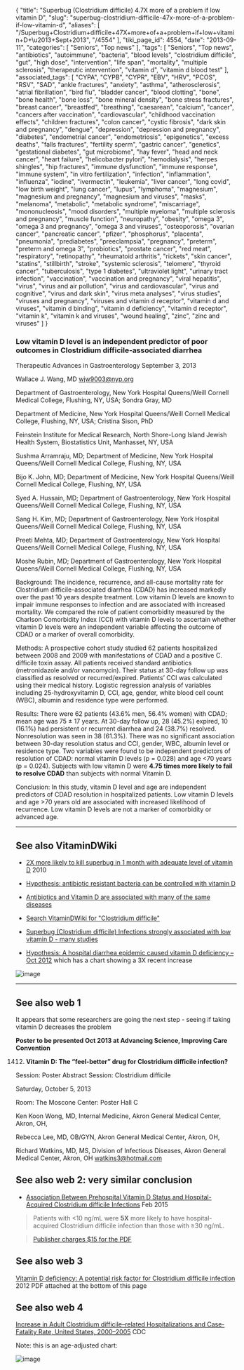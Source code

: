 {
    "title": "Superbug (Clostridium difficile) 4.7X more of a problem if low vitamin D",
    "slug": "superbug-clostridium-difficile-47x-more-of-a-problem-if-low-vitamin-d",
    "aliases": [
        "/Superbug+Clostridium+difficile+47X+more+of+a+problem+if+low+vitamin+D+\u2013+Sept+2013",
        "/4554"
    ],
    "tiki_page_id": 4554,
    "date": "2013-09-11",
    "categories": [
        "Seniors",
        "Top news"
    ],
    "tags": [
        "Seniors",
        "Top news",
        "antibiotics",
        "autoimmune",
        "bacteria",
        "blood levels",
        "clostridium difficile",
        "gut",
        "high dose",
        "intervention",
        "life span",
        "mortality",
        "multiple sclerosis",
        "therapeutic intervention",
        "vitamin d",
        "vitamin d blood test"
    ],
    "associated_tags": [
        "CYPA",
        "CYPB",
        "CYPR",
        "EBV",
        "HRV",
        "PCOS",
        "RSV",
        "SAD",
        "ankle fractures",
        "anxiety",
        "asthma",
        "atherosclerosis",
        "atrial fibrillation",
        "bird flu",
        "bladder cancer",
        "blood clotting",
        "bone",
        "bone health",
        "bone loss",
        "bone mineral density",
        "bone stress fractures",
        "breast cancer",
        "breastfed",
        "breathing",
        "caesarean",
        "calcium",
        "cancer",
        "cancers after vaccination",
        "cardiovascular",
        "childhood vaccination effects",
        "children fractures",
        "colon cancer",
        "cystic fibrosis",
        "dark skin and pregnancy",
        "dengue",
        "depression",
        "depression and pregnancy",
        "diabetes",
        "endometrial cancer",
        "endometriosis",
        "epigenetics",
        "excess deaths",
        "falls fractures",
        "fertility sperm",
        "gastric cancer",
        "genetics",
        "gestational diabetes",
        "gut microbiome",
        "hay fever",
        "head and neck cancer",
        "heart failure",
        "helicobacter pylori",
        "hemodialysis",
        "herpes shingles",
        "hip fractures",
        "immune dysfunction",
        "immune response",
        "immune system",
        "in vitro fertilization",
        "infection",
        "inflammation",
        "influenza",
        "iodine",
        "ivermectin",
        "leukemia",
        "liver cancer",
        "long covid",
        "low birth weight",
        "lung cancer",
        "lupus",
        "lymphoma",
        "magnesium",
        "magnesium and pregnancy",
        "magnesium and viruses",
        "masks",
        "melanoma",
        "metabolic",
        "metabolic syndrome",
        "miscarriage",
        "mononucleosis",
        "mood disorders",
        "multiple myeloma",
        "multiple sclerosis and pregnancy",
        "muscle function",
        "neuropathy",
        "obesity",
        "omega 3",
        "omega 3 and pregnancy",
        "omega 3 and viruses",
        "osteoporosis",
        "ovarian cancer",
        "pancreatic cancer",
        "pfizer",
        "phosphorus",
        "placenta",
        "pneumonia",
        "prediabetes",
        "preeclampsia",
        "pregnancy",
        "preterm",
        "preterm and omega 3",
        "probiotics",
        "prostate cancer",
        "red meat",
        "respiratory",
        "retinopathy",
        "rheumatoid arthritis",
        "rickets",
        "skin cancer",
        "statins",
        "stillbirth",
        "stroke",
        "systemic sclerosis",
        "telomere",
        "thyroid cancer",
        "tuberculosis",
        "type 1 diabetes",
        "ultraviolet light",
        "urinary tract infection",
        "vaccination",
        "vaccination and pregnancy",
        "viral hepatitis",
        "virus",
        "virus and air pollution",
        "virus and cardiovascular",
        "virus and cognitive",
        "virus and dark skin",
        "virus meta analyses",
        "virus studies",
        "viruses and pregnancy",
        "viruses and vitamin d receptor",
        "vitamin d and viruses",
        "vitamin d binding",
        "vitamin d deficiency",
        "vitamin d receptor",
        "vitamin k",
        "vitamin k and viruses",
        "wound healing",
        "zinc",
        "zinc and viruses"
    ]
}


### Low vitamin D level is an independent predictor of poor outcomes in Clostridium difficile-associated diarrhea

Therapeutic Advances in Gastroenterology September 3, 2013

Wallace J. Wang, MD wjw9003@nyp.org

Department of Gastroenterology, New York Hospital Queens/Weill Cornell Medical College, Flushing, NY, USA;     Sondra Gray, MD

Department of Medicine, New York Hospital Queens/Weill Cornell Medical College, Flushing, NY, USA;     Cristina Sison, PhD

Feinstein Institute for Medical Research, North Shore-Long Island Jewish Health System, Biostatistics Unit, Manhasset, NY, USA

Sushma Arramraju, MD;         Department of Medicine, New York Hospital Queens/Weill Cornell Medical College, Flushing, NY, USA

Bijo K. John, MD;         Department of Medicine, New York Hospital Queens/Weill Cornell Medical College, Flushing, NY, USA

Syed A. Hussain, MD;         Department of Gastroenterology, New York Hospital Queens/Weill Cornell Medical College, Flushing, NY, USA

Sang H. Kim, MD;         Department of Gastroenterology, New York Hospital Queens/Weill Cornell Medical College, Flushing, NY, USA

Preeti Mehta, MD;         Department of Gastroenterology, New York Hospital Queens/Weill Cornell Medical College, Flushing, NY, USA

Moshe Rubin, MD;         Department of Gastroenterology, New York Hospital Queens/Weill Cornell Medical College, Flushing, NY, USA

Background: The incidence, recurrence, and all-cause mortality rate for Clostridium difficile-associated diarrhea (CDAD) has increased markedly over the past 10 years despite treatment. Low vitamin D levels are known to impair immune responses to infection and are associated with increased mortality. We compared the role of patient comorbidity measured by the Charlson Comorbidity Index (CCI) with vitamin D levels to ascertain whether vitamin D levels were an independent variable affecting the outcome of CDAD or a marker of overall comorbidity.

Methods: A prospective cohort study studied 62 patients hospitalized between 2008 and 2009 with manifestations of CDAD and a positive C. difficile toxin assay. All patients received standard antibiotics (metronidazole and/or vancomycin). Their status at 30-day follow up was classified as resolved or recurred/expired. Patients’ CCI was calculated using their medical history. Logistic regression analysis of variables including 25-hydroxyvitamin D, CCI, age, gender, white blood cell count (WBC), albumin and residence type were performed.

Results: There were 62 patients (43.6% men, 56.4% women) with CDAD; mean age was 75 ± 17 years. At 30-day follow up, 28 (45.2%) expired, 10 (16.1%) had persistent or recurrent diarrhea and 24 (38.7%) resolved. Nonresolution was seen in 38 (61.3%). There was no significant association between 30-day resolution status and CCI, gender, WBC, albumin level or residence type. Two variables were found to be independent predictors of resolution of CDAD: normal vitamin D levels (p = 0.028) and age <70 years (p = 0.024). Subjects with low vitamin D were  **4.75 times more likely to fail to resolve CDAD**  than subjects with normal Vitamin D.

Conclusion: In this study, vitamin D level and age are independent predictors of CDAD resolution in hospitalized patients. Low vitamin D levels and age >70 years old are associated with increased likelihood of recurrence. Low vitamin D levels are not a marker of comorbidity or advanced age.  

---

## See also VitaminDWiki

* [2X more likely to kill superbug in 1 month with adequate level of vitamin D](/tags/2x-more-likely-to-kill-superbug-in-1-month-with-adequate-level-of-vitamin-d.html) 2010

* [Hypothesis: antibiotic resistant bacteria can be controlled with vitamin D](/posts/hypothesis-antibiotic-resistant-bacteria-can-be-controlled-with-vitamin-d)

* [Antibiotics and Vitamin D are associated with many of the same diseases](/posts/antibiotics-and-vitamin-d-are-associated-with-many-of-the-same-diseases)

* [Search VitaminDWiki for "Clostridium difficile"](https://www.VitaminDWiki.com/Search+Results?hl=en&oe=UTF-8&ie=UTF-8&btnG=Google+Search&googles.x=0&googles.y=0&q=%22Clostridium+difficile%22&domains=VitaminDWiki.com&sitesearch=VitaminDWiki.com)

* [Superbug (Clostridium difficile) Infections strongly associated with low vitamin D - many studies](/tags/superbug-clostridium-difficile-infections-strongly-associated-with-low-vitamin-d-many-studies.html)

* [Hypothesis: A hospital diarrhea epidemic caused vitamin D deficiency – Oct 2012](/posts/hypothesis-a-hospital-diarrhea-epidemic-caused-vitamin-d-deficiency) which has a chart showing a 3X recent increase

<img src="https://d378j1rmrlek7x.cloudfront.net/attachments/jpeg/cdi-ahrq.jpg" alt="image" style="max-width: 600px;">

---

## See also web 1

It appears that some researchers are going the next step - seeing if taking vitamin D decreases the problem

 **Poster to be presented Oct 2013 at Advancing Science, Improving Care Convention** 

1412.  **Vitamin D: The “feel-better” drug for Clostridium difficile infection?**  

Session: Poster Abstract Session: Clostridium difficile

Saturday, October 5, 2013

Room: The Moscone Center: Poster Hall C

Ken Koon Wong, MD, Internal Medicine, Akron General Medical Center, Akron, OH, 

Rebecca Lee, MD, OB/GYN, Akron General Medical Center, Akron, OH, 

Richard Watkins, MD, MS, Division of Infectious Diseases, Akron General Medical Center, Akron, OH watkins3@hotmail.com

## See also web 2: very similar conclusion

* [Association Between Prehospital Vitamin D Status and Hospital-Acquired Clostridium difficile Infections](http://pen.sagepub.com/content/39/1/47.abstract?rss=1) Feb 2015

> Patients with <10 ng/mL were  **5X**  more likely to have hospital-acquired Clostridium difficile infection  than those with ≥30 ng/mL. 

> [Publisher charges $15 for the PDF](http://pen.sagepub.com/content/early/2014/01/29/0148607113511991.full.pdf+html)

## See also web 3

[Vitamin D deficiency: A potential risk factor for Clostridium difficile infection](http://www.ncbi.nlm.nih.gov/pubmed/23097616) 2012 PDF attached at the bottom of this page

## See also web 4

[Increase in Adult Clostridium difficile–related Hospitalizations and Case-Fatality Rate, United States, 2000–2005](http://wwwnc.cdc.gov/eid/article/14/6/07-1447-f1.htm) CDC

Note: this is an age-adjusted chart:

<img src="https://d378j1rmrlek7x.cloudfront.net/attachments/jpeg/cd-cdc.jpg" alt="image">